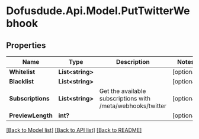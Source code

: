 # Dofusdude.Api.Model.PutTwitterWebhook

## Properties

Name | Type | Description | Notes
------------ | ------------- | ------------- | -------------
**Whitelist** | **List&lt;string&gt;** |  | [optional] 
**Blacklist** | **List&lt;string&gt;** |  | [optional] 
**Subscriptions** | **List&lt;string&gt;** | Get the available subscriptions with /meta/webhooks/twitter | [optional] 
**PreviewLength** | **int?** |  | [optional] 

[[Back to Model list]](../README.md#documentation-for-models) [[Back to API list]](../README.md#documentation-for-api-endpoints) [[Back to README]](../README.md)

